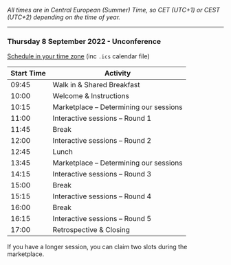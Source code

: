 <!--
.. title: Schedule
.. slug: schedule
.. date: 2021-05-14 13:14:47 UTC
.. tags: 
.. category: 
.. link: 
.. description: Friends of Good Software (FroGS) open space conference - schedule
.. type: text
-->

*All times are in Central European (Summer) Time, so CET (UTC+1) or CEST (UTC+2) depending on the time of year.*

---

### <a name="schedule-conference"></a>Thursday 8 September 2022 - Unconference

<a href="https://localschedule.netlify.app/#v2%3A%7B%22name%22%3A%22FroGS%20conf%20Sep%20'22%22%2C%22day%22%3A%222022-09-08%22%2C%22tz%22%3A%22Europe%2FAmsterdam%22%2C%22sessions%22%3A%7B%22945%22%3A%22Walk%20in%20%26%20Shared%20Breakfast%22%2C%221000%22%3A%22Welcome%20%26%20Instructions%22%2C%221015%22%3A%22Marketplace%20%E2%80%93%20Determining%20our%20sessions%22%2C%221100%22%3A%22Interactive%20sessions%20%E2%80%93%20Round%201%22%2C%221145%22%3A%22Break%22%2C%221200%22%3A%22Interactive%20sessions%20%E2%80%93%20Round%202%22%2C%221245%22%3A%22Lunch%22%2C%221345%22%3A%22Marketplace%20%E2%80%93%20Determining%20our%20sessions%22%2C%221415%22%3A%22Interactive%20sessions%20%E2%80%93%20Round%203%22%2C%221500%22%3A%22Break%22%2C%221515%22%3A%22Interactive%20sessions%20%E2%80%93%20Round%204%22%2C%221600%22%3A%22Break%22%2C%221615%22%3A%22Interactive%20sessions%20%E2%80%93%20Round%205%22%2C%221700%22%3A%22Retrospective%20%26%20Closing%22%7D%7D" target="_blank">Schedule in your time zone</a> (inc `.ics` calendar file)


<table class="table table-sm" style="max-width:600px">
  <thead class="thead-light">
    <tr>
      <th scope="col">Start Time</th>
      <th scope="col">Activity</th>
    </tr>
  </thead>
  <tbody>
    <tr>
      <td>09:45</td>
      <td>Walk in & Shared Breakfast</td>
    </tr>
    <tr class="sched-green">
      <td>10:00</td>
      <td>Welcome & Instructions</td>
    </tr>
    <tr class="sched-green">
      <td>10:15</td>
      <td>Marketplace – Determining our sessions</td>
    </tr>
    <tr class="sched-purple">
      <td>11:00</td>
      <td>Interactive sessions – Round 1</td>
    </tr>
    <tr>
      <td>11:45</td>
      <td>Break</td>
    </tr>
    <tr class="sched-purple">
      <td>12:00</td>
      <td>Interactive sessions – Round 2</td>
    </tr>
    <tr>
      <td>12:45</td>
      <td>Lunch</td>
    </tr>
    <tr class="sched-green">
      <td>13:45</td>
      <td>Marketplace – Determining our sessions</td>
    </tr>
    <tr class="sched-purple">
      <td>14:15</td>
      <td>Interactive sessions – Round 3</td>
    </tr>
    <tr>
      <td>15:00</td>
      <td>Break</td>
    </tr>
    <tr class="sched-purple">
      <td>15:15</td>
      <td>Interactive sessions – Round 4</td>
    </tr>
    <tr>
      <td>16:00</td>
      <td>Break</td>
    </tr>
    <tr class="sched-purple">
      <td>16:15</td>
      <td>Interactive sessions – Round 5</td>
    </tr>
    <tr class="sched-green">
      <td>17:00</td>
      <td>Retrospective & Closing</td>
    </tr>
  </tbody>
</table>

If you have a longer session, you can claim two slots during the marketplace.
